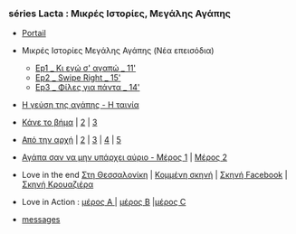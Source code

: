 ### séries Lacta : Μικρές Ιστορίες, Μεγάλης Αγάπης
* [Portail](https://www.youtube.com/user/LactaFilms)

* Μικρές Ιστορίες Μεγάλης Αγάπης (Nέα επεισόδια)
    * [Ep1 _ Κι εγώ σ' αγαπώ _ 11'](https://www.youtube.com/watch?v=n0oxjmuCsBI) 
    * [Ep2 _ Swipe Right _ 15'](https://www.youtube.com/watch?v=DdM6N-QbSxo)     
    * [Ep3 _ Φίλες για πάντα _ 14'](https://www.youtube.com/watch?v=GFA2dBbmEOM)

* [Η γεύση της αγάπης - Η ταινία](https://www.youtube.com/watch?v=k4L0he1WC0I)
* [Κάνε το βήμα](https://www.youtube.com/watch?v=1DVeYgV97po) | 
[2](https://www.youtube.com/watch?v=mqJL7CeMVM4&list=RDCMUCFQi0B8pIJsxFMBDoldEKMg&index=4) | 
[3](https://www.youtube.com/watch?v=eFCqa1XBJOc)

* [Από την αρχή](https://www.youtube.com/watch?v=6PGhGoNyEyw&list=RDCMUCFQi0B8pIJsxFMBDoldEKMg&index=3) | 
[2](https://www.youtube.com/watch?v=lqpgL4n8_nI&list=RDCMUCFQi0B8pIJsxFMBDoldEKMg&index=23) | 
[3](https://www.youtube.com/watch?v=tGnJik6rKsk&list=RDCMUCFQi0B8pIJsxFMBDoldEKMg&index=18) | 
[4](https://www.youtube.com/watch?v=kQft3KOufvI&list=RDCMUCFQi0B8pIJsxFMBDoldEKMg&index=17) |
[5](https://www.youtube.com/watch?v=FBTj74K-Ruw&list=RDCMUCFQi0B8pIJsxFMBDoldEKMg&index=20)

* [Αγάπα σαν να μην υπάρχει αύριο - Μέρος 1](https://www.youtube.com/watch?v=ZwA-KjHgqqQ) | 
[Μέρος 2](https://www.youtube.com/watch?v=iF964hjgNFk)

* Love in the end
[Στη Θεσσαλονίκη](https://www.youtube.com/watch?v=93Lsm6m5kSg&list=PLr2EIY1gw8IH3MfyvSd4IRQm3y6bKfmHK) |
[Κομμένη σκηνή](https://www.youtube.com/watch?v=mVpzLDdqsqQ)
[](https://www.loveintheend.gr/videos) |
[Σκηνή Facebook](https://www.youtube.com/watch?v=Bl_vFBe6yhQ&list=PLr2EIY1gw8IH3MfyvSd4IRQm3y6bKfmHK&index=16) |
[Σκηνή Κρουαζιέρα](https://www.youtube.com/watch?v=e8Ad3Bfh0cM&list=PLr2EIY1gw8IH3MfyvSd4IRQm3y6bKfmHK&index=17)


* Love in Action : [μέρος A ](https://www.youtube.com/watch?v=bD1MmI8BzLE&list=RDCMUCFQi0B8pIJsxFMBDoldEKMg&index=30) | [μέρος B](https://www.youtube.com/watch?v=lDI95NnpVhE&list=RDCMUCFQi0B8pIJsxFMBDoldEKMg&index=43) |[μέρος C](https://www.youtube.com/watch?v=yjjg7gS5P_A&list=RDCMUCFQi0B8pIJsxFMBDoldEKMg&index=44) 

* [messages](https://www.lacta.gr/demo_old)
